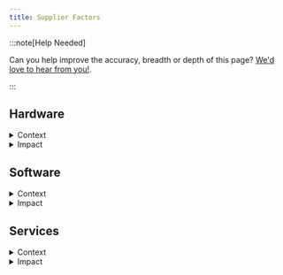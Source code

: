 ```yaml
---
title: Supplier Factors
---
```


:::note[Help Needed]

Can you help improve the accuracy, breadth or depth of this page? [We'd love to hear from you!](../../overview/help).

:::

## Hardware
<details>
<summary>Context</summary>
</details>
<details>
<summary>Impact</summary>
</details>


## Software
<details>
<summary>Context</summary>
The technology marketplace for small charities is not fit for purpose.

* Building and maintaining technology requires significant investment, often requiring private/public funding or debt.
* Grant and donation restrictions exist for private companies which can limit their ability to innovate without passing on costs.
* Most technology organisations serving charities are for-profit, prioritising returns for investors and driving up costs.
* The combination of high costs and systemic inefficiencies makes critical tools inaccessible for many small charities.
* This fragmented and profit-driven software landscape creates a significant barrier to entry for smaller organisations.
</details>
<details>
<summary>Impact</summary>
</details>

## Services
<details>
<summary>Context</summary>
</details>
<details>
<summary>Impact</summary>
</details>
